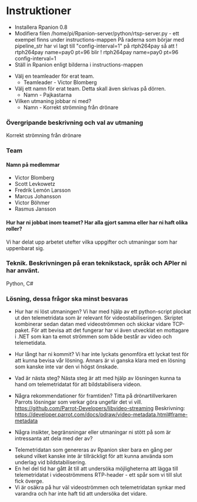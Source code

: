 # Instruktioner
- Installera Rpanion 0.8
- Modifiera filen /home/pi/Rpanion-server/python/rtsp-server.py - ett exempel finns under instructions-mappen
  På raderna som börjar med pipeline_str har vi lagt till "config-interval=1" på rtph264pay så att
	! rtph264pay name=pay0 pt=96
	blir
	! rtph264pay name=pay0 pt=96 config-interval=1	
- Ställ in Rpanion enligt bilderna i instructions-mappen


* Välj en teamleader för erat team.
  - Teamleader - Victor Blomberg
* Välj ett namn för erat team. Detta skall även skrivas på dörren.
  - Namn - Pajkastarna
* Vilken utmaning jobbar ni med?
  - Namn - Korrekt strömning från drönare
 

### Övergripande beskrivning och val av utmaning
Korrekt strömning från drönare

### Team

#### Namn på medlemmar 
* Victor Blomberg
* Scott Levkowetz
* Fredrik Lemón Larsson
* Marcus Johansson
* Victor Böhmer
* Rasmus Jansson

#### Hur har ni jobbat inom teamet? Har alla gjort samma eller har ni haft olika roller?
Vi har delat upp arbetet utefter vilka uppgifter och utmaningar som har uppenbarat sig.

### Teknik. Beskrivningen på eran teknikstack, språk och APIer ni har använt.
Python, C#

### Lösning, dessa frågor ska minst besvaras
 * Hur har ni löst utmaningen?
Vi har med hjälp av ett python-script plockat ut den telemetridata som är relevant för videostabiliseringen.
Skriptet kombinerar sedan datan med videoströmmen och skickar vidare TCP-paket.
För att bevisa att det fungerar har vi även utvecklat en mottagare i .NET som kan ta emot strömmen som både består av video och telemetidata.

 * Hur långt har ni kommit?
 Vi har inte lyckats genomföra ett lyckat test för att kunna bevisa vår lösning.
 Annars är vi ganska klara med en lösning som kanske inte var den vi högst önskade.
 
 * Vad är nästa steg?
Nästa steg är att med hjälp av lösningen kunna ta hand om telemetridatat för att bildstabilisera videon.
 
 * Några rekommendationer för framtiden?
Titta på drönartillverkaren Parrots lösningar som verkar göra ungefär det vi vill.
https://github.com/Parrot-Developers/libvideo-streaming
Beskrivning: https://developer.parrot.com/docs/pdraw/video-metadata.html#frame-metadata
 
 * Några insikter, begränsningar eller utmaningar ni stött på som är intressanta att dela med der av?
 - Telemetridatan som genereras av Rpanion sker bara en gång per sekund vilket kanske inte är tillräckligt för att kunna använda som underlag vid bildstabilisering.
 - En hel del tid har gått åt till att undersöka möjligheterna att lägga till telemetridatat i videoströmmens RTP-header - ett spår som vi till slut fick överge.
 - Vi är osäkra på hur väl videoströmmen och telemetridatan synkar med varandra och har inte haft tid att undersöka det vidare.


